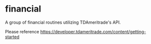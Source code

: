 # financial
A group of financial routines utilizing TDAmeritrade's API.

Please reference https://developer.tdameritrade.com/content/getting-started
